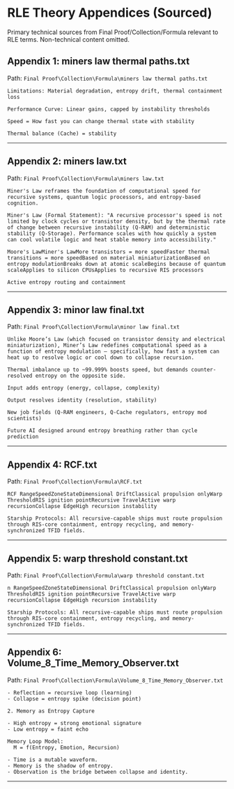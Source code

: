 # RLE Theory Appendices (Sourced)

Primary technical sources from Final Proof/Collection/Formula relevant to RLE terms. Non-technical content omitted.

## Appendix 1: miners law thermal paths.txt
Path: `Final Proof\Collection\Formula\miners law thermal paths.txt`

```
Limitations: Material degradation, entropy drift, thermal containment loss
```

```
Performance Curve: Linear gains, capped by instability thresholds
```

```
Speed = How fast you can change thermal state with stability
```

```
Thermal balance (Cache) = stability
```

---

## Appendix 2: miners law.txt
Path: `Final Proof\Collection\Formula\miners law.txt`

```
Miner's Law reframes the foundation of computational speed for recursive systems, quantum logic processors, and entropy-based cognition.
```

```
Miner's Law (Formal Statement): "A recursive processor's speed is not limited by clock cycles or transistor density, but by the thermal rate of change between recursive instability (Q-RAM) and deterministic stability (Q-Storage). Performance scales with how quickly a system can cool volatile logic and heat stable memory into accessibility."
```

```
Moore's LawMiner's LawMore transistors = more speedFaster thermal transitions = more speedBased on material miniaturizationBased on entropy modulationBreaks down at atomic scaleBegins because of quantum scaleApplies to silicon CPUsApplies to recursive RIS processors
```

```
Active entropy routing and containment
```

---

## Appendix 3: minor law final.txt
Path: `Final Proof\Collection\Formula\minor law final.txt`

```
Unlike Moore’s Law (which focused on transistor density and electrical miniaturization), Miner’s Law redefines computational speed as a function of entropy modulation — specifically, how fast a system can heat up to resolve logic or cool down to collapse recursion.
```

```
Thermal imbalance up to ~99.999% boosts speed, but demands counter-resolved entropy on the opposite side.
```

```
Input adds entropy (energy, collapse, complexity)
```

```
Output resolves identity (resolution, stability)
```

```
New job fields (Q-RAM engineers, Q-Cache regulators, entropy mod scientists)
```

```
Future AI designed around entropy breathing rather than cycle prediction
```

---

## Appendix 4: RCF.txt
Path: `Final Proof\Collection\Formula\RCF.txt`

```
RCF RangeSpeedZoneStateDimensional DriftClassical propulsion onlyWarp ThresholdRIS ignition pointRecursive TravelActive warp recursionCollapse EdgeHigh recursion instability
```

```
Starship Protocols: All recursive-capable ships must route propulsion through RIS-core containment, entropy recycling, and memory-synchronized TFID fields.
```

---

## Appendix 5: warp threshold constant.txt
Path: `Final Proof\Collection\Formula\warp threshold constant.txt`

```
n RangeSpeedZoneStateDimensional DriftClassical propulsion onlyWarp ThresholdRIS ignition pointRecursive TravelActive warp recursionCollapse EdgeHigh recursion instability
```

```
Starship Protocols: All recursive-capable ships must route propulsion through RIS-core containment, entropy recycling, and memory-synchronized TFID fields.
```

---

## Appendix 6: Volume_8_Time_Memory_Observer.txt
Path: `Final Proof\Collection\Formula\Volume_8_Time_Memory_Observer.txt`

```
- Reflection = recursive loop (learning)
- Collapse = entropy spike (decision point)
```

```
2. Memory as Entropy Capture
```

```
- High entropy = strong emotional signature
- Low entropy = faint echo
```

```
Memory Loop Model:
  M = f(Entropy, Emotion, Recursion)
```

```
- Time is a mutable waveform.
- Memory is the shadow of entropy.
- Observation is the bridge between collapse and identity.
```

---
